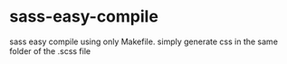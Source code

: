 # sass-easy-compile
sass easy compile using only Makefile. simply generate css in the same folder of the .scss file
